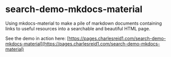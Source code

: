 # search-demo-mkdocs-material

Using mkdocs-material to make a pile of markdown documents containing links
to useful resources into a searchable and beautiful HTML page.

See the demo in action here: [https://pages.charlesreid1.com/search-demo-mkdocs-material](https://pages.charlesreid1.com/search-demo-mkdocs-material)

